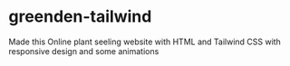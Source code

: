 # greenden-tailwind

Made this Online plant seeling website with HTML and Tailwind CSS with responsive design and some animations
